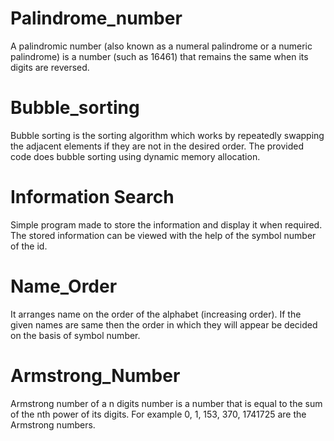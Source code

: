 # Palindrome_number
A palindromic number (also known as a numeral palindrome or a numeric palindrome) is a number (such as 16461) that remains the same when its digits are reversed.

# Bubble_sorting
Bubble sorting is the sorting algorithm which works by repeatedly swapping the adjacent elements if they are not in the desired order. The provided code does bubble sorting using dynamic memory allocation.
 
# Information Search
Simple program made to store the information and display it when required. The stored information can be viewed with the help of the symbol number of the id.

# Name_Order
It arranges name on the order of the alphabet (increasing order). If the given names are same then the order in which they will appear be decided on the basis of symbol number.

# Armstrong_Number
Armstrong number of a n digits number is a number that is equal to the sum of the nth power of its digits. For example 0, 1, 153, 370, 1741725 are the Armstrong numbers.